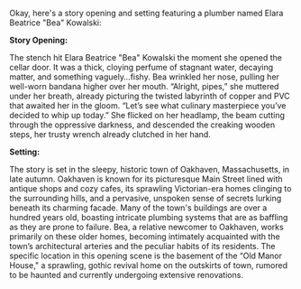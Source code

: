 Okay, here's a story opening and setting featuring a plumber named Elara Beatrice "Bea" Kowalski:

**Story Opening:**

The stench hit Elara Beatrice "Bea" Kowalski the moment she opened the cellar door. It was a thick, cloying perfume of stagnant water, decaying matter, and something vaguely…fishy. Bea wrinkled her nose, pulling her well-worn bandana higher over her mouth. “Alright, pipes,” she muttered under her breath, already picturing the twisted labyrinth of copper and PVC that awaited her in the gloom. “Let’s see what culinary masterpiece you’ve decided to whip up today.” She flicked on her headlamp, the beam cutting through the oppressive darkness, and descended the creaking wooden steps, her trusty wrench already clutched in her hand.

**Setting:**

The story is set in the sleepy, historic town of Oakhaven, Massachusetts, in late autumn. Oakhaven is known for its picturesque Main Street lined with antique shops and cozy cafes, its sprawling Victorian-era homes clinging to the surrounding hills, and a pervasive, unspoken sense of secrets lurking beneath its charming facade. Many of the town's buildings are over a hundred years old, boasting intricate plumbing systems that are as baffling as they are prone to failure. Bea, a relative newcomer to Oakhaven, works primarily on these older homes, becoming intimately acquainted with the town’s architectural arteries and the peculiar habits of its residents. The specific location in this opening scene is the basement of the “Old Manor House," a sprawling, gothic revival home on the outskirts of town, rumored to be haunted and currently undergoing extensive renovations.
